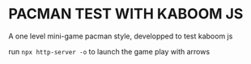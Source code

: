 # PACMAN TEST WITH KABOOM JS

A one level mini-game pacman style, developped to test kaboom js

run `npx http-server -o` to launch the game 
play with arrows